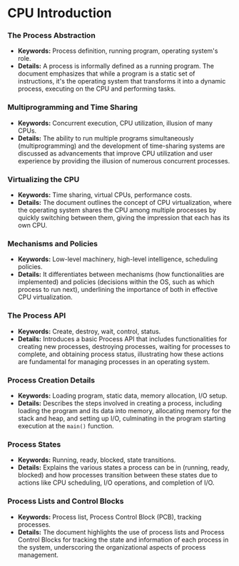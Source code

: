 # CPU Introduction

### The Process Abstraction
- **Keywords:** Process definition, running program, operating system's role.
- **Details:** A process is informally defined as a running program. The document emphasizes that while a program is a static set of instructions, it's the operating system that transforms it into a dynamic process, executing on the CPU and performing tasks.

### Multiprogramming and Time Sharing
- **Keywords:** Concurrent execution, CPU utilization, illusion of many CPUs.
- **Details:** The ability to run multiple programs simultaneously (multiprogramming) and the development of time-sharing systems are discussed as advancements that improve CPU utilization and user experience by providing the illusion of numerous concurrent processes.

### Virtualizing the CPU
- **Keywords:** Time sharing, virtual CPUs, performance costs.
- **Details:** The document outlines the concept of CPU virtualization, where the operating system shares the CPU among multiple processes by quickly switching between them, giving the impression that each has its own CPU.

### Mechanisms and Policies
- **Keywords:** Low-level machinery, high-level intelligence, scheduling policies.
- **Details:** It differentiates between mechanisms (how functionalities are implemented) and policies (decisions within the OS, such as which process to run next), underlining the importance of both in effective CPU virtualization.

### The Process API
- **Keywords:** Create, destroy, wait, control, status.
- **Details:** Introduces a basic Process API that includes functionalities for creating new processes, destroying processes, waiting for processes to complete, and obtaining process status, illustrating how these actions are fundamental for managing processes in an operating system.

### Process Creation Details
- **Keywords:** Loading program, static data, memory allocation, I/O setup.
- **Details:** Describes the steps involved in creating a process, including loading the program and its data into memory, allocating memory for the stack and heap, and setting up I/O, culminating in the program starting execution at the `main()` function.

### Process States
- **Keywords:** Running, ready, blocked, state transitions.
- **Details:** Explains the various states a process can be in (running, ready, blocked) and how processes transition between these states due to actions like CPU scheduling, I/O operations, and completion of I/O.

### Process Lists and Control Blocks
- **Keywords:** Process list, Process Control Block (PCB), tracking processes.
- **Details:** The document highlights the use of process lists and Process Control Blocks for tracking the state and information of each process in the system, underscoring the organizational aspects of process management.
